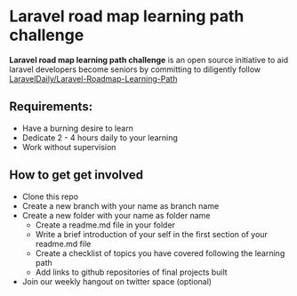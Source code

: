 # Laravel road map learning path challenge

**Laravel road map learning path challenge** is an open source initiative to aid laravel developers become seniors by committing to
diligently follow [LaravelDaily/Laravel-Roadmap-Learning-Path](https://github.com/LaravelDaily/Laravel-Roadmap-Learning-Path)

## Requirements:

- Have a burning desire to learn
- Dedicate 2 - 4 hours daily to your learning
- Work without supervision

## How to get get involved

- Clone this repo
- Create a new branch with your name as branch name
- Create a new folder with your name as folder name
  - Create a readme.md file in your folder
  - Write a brief introduction of your self in the first section of your readme.md file
  - Create a checklist of topics you have covered following the learning path
  - Add links to github repositories of final projects built
- Join our weekly hangout on twitter space (optional)
